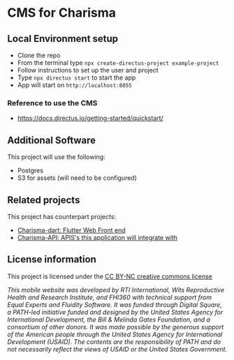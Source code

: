# CMS for Charisma


## Local Environment setup

- Clone the repo
- From the terminal type `npx create-directus-project example-project`
- Follow instructions to set up the user and project 
- Type `npx directus start` to start the app
- App will start on `http://localhost:8055`

  
### Reference to use the CMS
- https://docs.directus.io/getting-started/quickstart/


## Additional Software

This project will use the following:

- Postgres
- S3 for assets (will need to be configured)


##  Related projects

This project has counterpart projects:

- [Charisma-dart: Flutter Web Front end](https://github.com/rti-international-charisma/charisma-dart)
- [Charisma-API: APIS's this application will integrate with](https://github.com/rti-international-charisma/charisma-api)

## License information

This project is licensed under the [CC BY-NC creative commons license](https://creativecommons.org/licenses/by-nc/4.0/)

*This mobile website was developed by RTI International, Wits Reproductive Health and Research Institute, and FHI360 with technical support from Equal Experts and Fluidity Software. It was funded through Digital Square, a PATH-led initiative funded and designed by the United States Agency for International Development, the Bill & Melinda Gates Foundation, and a consortium of other donors. It was made possible by the generous support of the American people through the United States Agency for International Development (USAID). The contents are the responsibility of PATH and do not necessarily reflect the views of USAID or the United States Government.*

